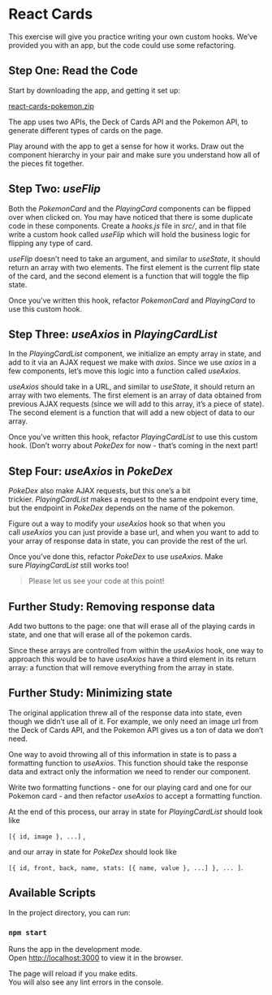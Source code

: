 # ****React Cards****

This exercise will give you practice writing your own custom hooks. We’ve provided you with an app, but the code could use some refactoring.

## **Step One: Read the Code**

Start by downloading the app, and getting it set up:

[react-cards-pokemon.zip](https://s3-us-west-2.amazonaws.com/secure.notion-static.com/f5fdeb39-70b3-4747-808b-f56447fabfdd/react-cards-pokemon.zip)

The app uses two APIs, the Deck of Cards API and the Pokemon API, to generate different types of cards on the page.

Play around with the app to get a sense for how it works. Draw out the component hierarchy in your pair and make sure you understand how all of the pieces fit together.

## **Step Two: *useFlip***

Both the *PokemonCard* and the *PlayingCard* components can be flipped over when clicked on. You may have noticed that there is some duplicate code in these components. Create a *hooks.js* file in *src/*, and in that file write a custom hook called *useFlip* which will hold the business logic for flipping any type of card.

*useFlip* doesn’t need to take an argument, and similar to *useState*, it should return an array with two elements. The first element is the current flip state of the card, and the second element is a function that will toggle the flip state.

Once you’ve written this hook, refactor *PokemonCard* and *PlayingCard* to use this custom hook.

## **Step Three: *useAxios* in *PlayingCardList***

In the *PlayingCardList* component, we initialize an empty array in state, and add to it via an AJAX request we make with *axios*. Since we use *axios* in a few components, let’s move this logic into a function called *useAxios*.

*useAxios* should take in a URL, and similar to *useState*, it should return an array with two elements. The first element is an array of data obtained from previous AJAX requests (since we will add to this array, it’s a piece of state). The second element is a function that will add a new object of data to our array.

Once you’ve written this hook, refactor *PlayingCardList* to use this custom hook. (Don’t worry about *PokeDex* for now - that’s coming in the next part!

## **Step Four: *useAxios* in *PokeDex***

*PokeDex* also make AJAX requests, but this one’s a bit trickier. *PlayingCardList* makes a request to the same endpoint every time, but the endpoint in *PokeDex* depends on the name of the pokemon.

Figure out a way to modify your *useAxios* hook so that when you call *useAxios* you can just provide a base url, and when you want to add to your array of response data in state, you can provide the rest of the url.

Once you’ve done this, refactor *PokeDex* to use *useAxios*. Make sure *PlayingCardList* still works too!

> Please let us see your code at this point!
> 

## **Further Study: Removing response data**

Add two buttons to the page: one that will erase all of the playing cards in state, and one that will erase all of the pokemon cards.

Since these arrays are controlled from within the *useAxios* hook, one way to approach this would be to have *useAxios* have a third element in its return array: a function that will remove everything from the array in state.

## **Further Study: Minimizing state**

The original application threw all of the response data into state, even though we didn’t use all of it. For example, we only need an image url from the Deck of Cards API, and the Pokemon API gives us a ton of data we don’t need.

One way to avoid throwing all of this information in state is to pass a formatting function to *useAxios*. This function should take the response data and extract only the information we need to render our component.

Write two formatting functions - one for our playing card and one for our Pokemon card - and then refactor *useAxios* to accept a formatting function.

At the end of this process, our array in state for *PlayingCardList* should look like

`[{ id, image }, ...]` ,

and our array in state for *PokeDex* should look like

`[{ id, front, back, name, stats: [{ name, value }, ...] }, ... ]`.



## Available Scripts

In the project directory, you can run:

### `npm start`

Runs the app in the development mode.<br />
Open [http://localhost:3000](http://localhost:3000) to view it in the browser.

The page will reload if you make edits.<br />
You will also see any lint errors in the console.